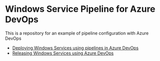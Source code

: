 # Windows Service Pipeline for Azure DevOps
This is a repository for an example of pipeline configuration with Azure DevOps

- [Deploying Windows Services using pipelines in Azure DevOps](https://puresourcecode.com/tools/azure-devops/deploying-windows-services-using-azure-devops/)
- [Releasing Windows Services using Azure DevOps](https://puresourcecode.com/tools/azure-devops/releasing-windows-services-using-azure-devops/)
